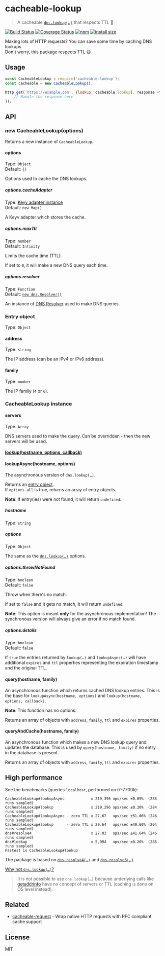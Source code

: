 # cacheable-lookup

> A cacheable [`dns.lookup(…)`](https://nodejs.org/api/dns.html#dns_dns_lookup_hostname_options_callback) that respects TTL :tada:

[![Build Status](https://travis-ci.org/szmarczak/cacheable-lookup.svg?branch=master)](https://travis-ci.org/szmarczak/cacheable-lookup)
[![Coverage Status](https://coveralls.io/repos/github/szmarczak/cacheable-lookup/badge.svg?branch=master)](https://coveralls.io/github/szmarczak/cacheable-lookup?branch=master)
[![npm](https://img.shields.io/npm/dm/cacheable-lookup.svg)](https://www.npmjs.com/package/cacheable-lookup)
[![install size](https://packagephobia.now.sh/badge?p=cacheable-lookup)](https://packagephobia.now.sh/result?p=cacheable-lookup)

Making lots of HTTP requests? You can save some time by caching DNS lookups.<br>
Don't worry, this package respects TTL :smiley:

## Usage

```js
const CacheableLookup = require('cacheable-lookup');
const cacheable = new CacheableLookup();

http.get('https://example.com', {lookup: cacheable.lookup}, response => {
	// Handle the response here
});
```

## API

### new CacheableLookup(options)

Returns a new instance of `CacheableLookup`.

#### options

Type: `Object`<br>
Default: `{}`

Options used to cache the DNS lookups.

##### options.cacheAdapter

Type: [Keyv adapter instance](https://github.com/lukechilds/keyv)<br>
Default: `new Map()`

A Keyv adapter which stores the cache.

##### options.maxTtl

Type: `number`<br>
Default: `Infinity`

Limits the cache time (TTL).

If set to `0`, it will make a new DNS query each time.

##### options.resolver

Type: `Function`<br>
Default: [`new dns.Resolver()`](https://nodejs.org/api/dns.html#dns_class_dns_resolver)

An instance of [DNS Resolver](https://nodejs.org/api/dns.html#dns_class_dns_resolver) used to make DNS queries.

### Entry object

Type: `Object`

#### address

Type: `string`

The IP address (can be an IPv4 or IPv6 address).

#### family

Type: `number`

The IP family (`4` or `6`).

### CacheableLookup instance

#### servers

Type: `Array`

DNS servers used to make the query. Can be overridden - then the new servers will be used.

#### [lookup(hostname, options, callback)](https://nodejs.org/api/dns.html#dns_dns_lookup_hostname_options_callback)

#### lookupAsync(hostname, options)

The asynchronous version of `dns.lookup(…)`.

Returns an [entry object](#entry-object).<br>
If `options.all` is true, returns an array of entry objects.

**Note**: If entry(ies) were not found, it will return `undefined`.

##### hostname

Type: `string`

##### options

Type: `Object`

The same as the [`dns.lookup(…)`](https://nodejs.org/api/dns.html#dns_dns_lookup_hostname_options_callback) options.

##### options.throwNotFound

Type: `boolean`<br>
Default: `false`

Throw when there's no match.

If set to `false` and it gets no match, it will return `undefined`.

**Note**: This option is meant **only** for the asynchronous implementation! The synchronous version will always give an error if no match found.

##### options.details

Type: `boolean`<br>
Default: `false`

If `true` the entries returned by `lookup(…)` and `lookupAsync(…)` will have additional `expires` and `ttl` properties representing the expiration timestamp and the original TTL.

#### query(hostname, family)

An asynchronous function which returns cached DNS lookup entries. This is the base for `lookupAsync(hostname, options)` and `lookup(hostname, options, callback)`.

**Note**: This function has no options.

Returns an array of objects with `address`, `family`, `ttl` and `expires` properties.

#### queryAndCache(hostname, family)

An asynchronous function which makes a new DNS lookup query and updates the database. This is used by `query(hostname, family)` if no entry in the database is present.

Returns an array of objects with `address`, `family`, `ttl` and `expires` properties.

## High performance

See the benchmarks (queries `localhost`, performed on i7-7700k):

```
CacheableLookup#lookupAsync            x 219,396 ops/sec ±0.69%  (285 runs sampled)
CacheableLookup#lookup                 x 219,296 ops/sec ±0.20%  (284 runs sampled)
CacheableLookup#lookupAsync - zero TTL x 27.67   ops/sec ±51.06% (246 runs sampled)
CacheableLookup#lookup      - zero TTL x 29.64   ops/sec ±49.60% (204 runs sampled)
dns#resolve4                           x 27.03   ops/sec ±41.64% (246 runs sampled)
dns#lookup                             x 5,994   ops/sec ±0.26%  (285 runs sampled)
Fastest is CacheableLookup#lookup
```

The package is based on [`dns.resolve4(…)`](https://nodejs.org/api/dns.html#dns_dns_resolve4_hostname_options_callback) and [`dns.resolve6(…)`](https://nodejs.org/api/dns.html#dns_dns_resolve6_hostname_options_callback).

[Why not `dns.lookup(…)`?](https://github.com/nodejs/node/issues/25560#issuecomment-455596215)

> It is not possible to use `dns.lookup(…)` because underlying calls like [getaddrinfo](http://man7.org/linux/man-pages/man3/getaddrinfo.3.html) have no concept of servers or TTL (caching is done on OS level instead).

## Related

 - [cacheable-request](https://github.com/lukechilds/cacheable-request) - Wrap native HTTP requests with RFC compliant cache support

## License

MIT
